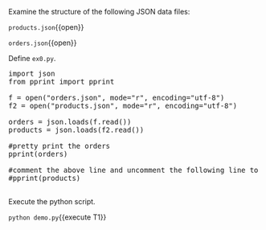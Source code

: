 
Examine the structure of the following JSON data files:

`products.json`{{open}}

`orders.json`{{open}}

Define `ex0.py`.

<pre class="file" data-filename="ex0.py" data-target="replace">
import json
from pprint import pprint 

f = open("orders.json", mode="r", encoding="utf-8")
f2 = open("products.json", mode="r", encoding="utf-8")

orders = json.loads(f.read())
products = json.loads(f2.read())

#pretty print the orders
pprint(orders)

#comment the above line and uncomment the following line to view the products
#pprint(products)

</pre>


Execute the python script.

`python demo.py`{{execute T1}}


